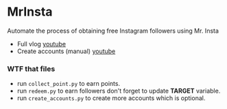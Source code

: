# MrInsta
Automate the process of obtaining free Instagram followers using Mr. Insta
- Full vlog [youtube](https://youtu.be/WQyZ7So0mrA)
- Create accounts (manual) [youtube](https://youtu.be/_9Hc-cdZ_c8)

### WTF that files
- run `collect_point.py` to earn points.
- run `redeem.py` to earn followers don't forget to update **TARGET** variable.
- run `create_accounts.py` to create more accounts which is optional.
